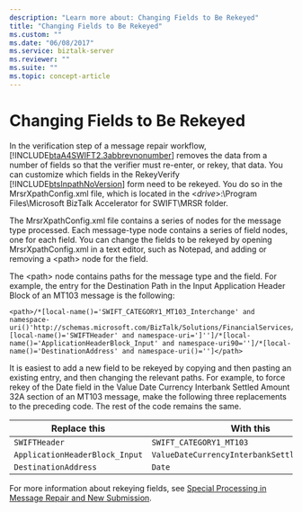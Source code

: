 ```yaml
---
description: "Learn more about: Changing Fields to Be Rekeyed"
title: "Changing Fields to Be Rekeyed"
ms.custom: ""
ms.date: "06/08/2017"
ms.service: biztalk-server
ms.reviewer: ""
ms.suite: ""
ms.topic: concept-article
---
```

# Changing Fields to Be Rekeyed
In the verification step of a message repair workflow, [!INCLUDE[btaA4SWIFT2.3abbrevnonumber](../../includes/btaa4swift2-3abbrevnonumber-md.md)] removes the data from a number of fields so that the verifier must re-enter, or rekey, that data. You can customize which fields in the RekeyVerify [!INCLUDE[btsInpathNoVersion](../../includes/btsinpathnoversion-md.md)] form need to be rekeyed. You do so in the MrsrXpathConfig.xml file, which is located in the \<*drive*\>:\Program Files\Microsoft BizTalk Accelerator for SWIFT\MRSR folder.  
  
 The MrsrXpathConfig.xml file contains a series of nodes for the message type processed. Each message-type node contains a series of field nodes, one for each field. You can change the fields to be rekeyed by opening MrsrXpathConfig.xml in a text editor, such as Notepad, and adding or removing a \<path\> node for the field.  
  
 The \<path\> node contains paths for the message type and the field. For example, the entry for the Destination Path in the Input Application Header Block of an MT103 message is the following:  
  
```  
<path>/*[local-name()='SWIFT_CATEGORY1_MT103_Interchange' and namespace-uri()'http://schemas.microsoft.com/BizTalk/Solutions/FinancialServices/SWIFT/Category1/MT103']/*[local-name()='SWIFTHeader' and namespace-uri=']'']/*[local-name()='ApplicationHeaderBlock_Input' and namespace-uri90='']/*[local-name()='DestinationAddress' and namespace-uri()='']</path>  
```  
  
 It is easiest to add a new field to be rekeyed by copying and then pasting an existing entry, and then changing the relevant paths. For example, to force rekey of the Date field in the Value Date Currency Interbank Settled Amount 32A section of an MT103 message, make the following three replacements to the preceding code. The rest of the code remains the same.  
  
|Replace this|With this|  
|------------------|---------------|  
|`SWIFTHeader`|`SWIFT_CATEGORY1_MT103`|  
|`ApplicationHeaderBlock_Input`|`ValueDateCurrencyInterbankSettledAmount_32A`|  
|`DestinationAddress`|`Date`|  
  
 For more information about rekeying fields, see [Special Processing in Message Repair and New Submission](../../adapters-and-accelerators/accelerator-swift/special-processing-in-message-repair-and-new-submission.md).
